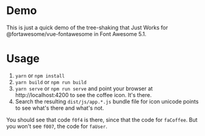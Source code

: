 # Demo
This is just a quick demo of the tree-shaking that Just Works for @fortawesome/vue-fontawesome in Font Awesome 5.1.

# Usage
1. `yarn` or `npm install`
1. `yarn build` or `npm run build`
1. `yarn serve` or `npm run serve` and point your browser at http://localhost:4200 to see the coffee icon. It's there.
1. Search the resulting `dist/js/app.*.js` bundle file for icon unicode points to see what's there and what's not.

You should see that code `f0f4` is there, since that the code for `faCoffee`. But you won't see `f007`, the code
for `faUser`.
